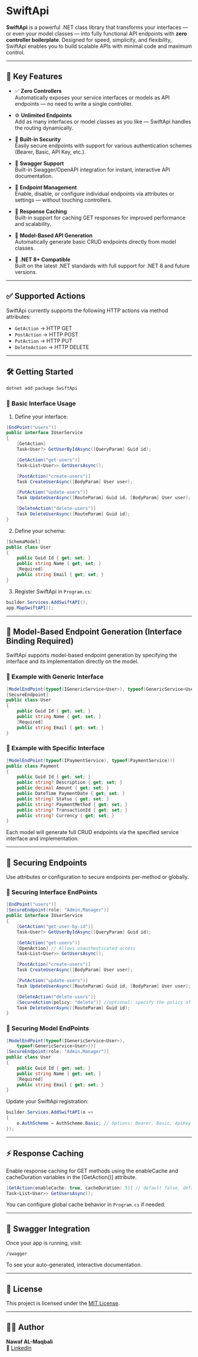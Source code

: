 # SwiftApi

**SwiftApi** is a powerful .NET class library that transforms your interfaces — or even your model classes — into fully functional API endpoints with **zero controller boilerplate**. Designed for speed, simplicity, and flexibility, SwiftApi enables you to build scalable APIs with minimal code and maximum control.

---

## 🚀 Key Features

- ✅ **Zero Controllers**  
  Automatically exposes your service interfaces or models as API endpoints — no need to write a single controller.

- ⚙️ **Unlimited Endpoints**  
  Add as many interfaces or model classes as you like — SwiftApi handles the routing dynamically.

- 🔐 **Built-in Security**  
  Easily secure endpoints with support for various authentication schemes (Bearer, Basic, API Key, etc.).

- 📄 **Swagger Support**  
  Built-in Swagger/OpenAPI integration for instant, interactive API documentation.

- 🧩 **Endpoint Management**  
  Enable, disable, or configure individual endpoints via attributes or settings — without touching controllers.

- 💾 **Response Caching**  
  Built-in support for caching GET responses for improved performance and scalability.

- 🧱 **Model-Based API Generation**  
  Automatically generate basic CRUD endpoints directly from model classes.

- 🎯 **.NET 8+ Compatible**  
  Built on the latest .NET standards with full support for .NET 8 and future versions.

---

## ✅ Supported Actions

SwiftApi currently supports the following HTTP actions via method attributes:

- `GetAction` → HTTP GET  
- `PostAction` → HTTP POST  
- `PutAction` → HTTP PUT  
- `DeleteAction` → HTTP DELETE

---

## 🛠️ Getting Started

```bash
dotnet add package SwiftApi
```

### 🔧 Basic Interface Usage

1. Define your interface:
```csharp
[EndPoint("users")]
public interface IUserService
{
    [GetAction]
    Task<User?> GetUserByIdAsync([QueryParam] Guid id);

    [GetAction("get-users")]
    Task<List<User>> GetUsersAsync();

    [PostAction("create-users")]
    Task CreateUserAsync([BodyParam] User user);

    [PutAction("update-users")]
    Task UpdateUserAsync([RouteParam] Guid id, [BodyParam] User user);

    [DeleteAction("delete-users")]
    Task DeleteUserAsync([RouteParam] Guid id);
}
```

2. Define your schema:
```csharp
[SchemaModel]
public class User
{
    public Guid Id { get; set; }
    public string Name { get; set; }
    [Required]
    public string Email { get; set; }
}
```

3. Register SwiftApi in `Program.cs`:
```csharp
builder.Services.AddSwiftAPI();
app.MapSwiftAPI();
```

---

## 🧱 Model-Based Endpoint Generation (Interface Binding Required)

SwiftApi supports model-based endpoint generation by specifying the interface and its implementation directly on the model.

### 🔁 Example with Generic Interface

```csharp
[ModelEndPoint(typeof(IGenericService<User>), typeof(GenericService<User>))]
[SecureEndpoint]
public class User
{
    public Guid Id { get; set; }
    public string Name { get; set; }
    [Required]
    public string Email { get; set; }
}
```

### 🔁 Example with Specific Interface

```csharp
[ModelEndPoint(typeof(IPaymentService), typeof(PaymentService))]
public class Payment
{
    public Guid Id { get; set; }
    public string? Description { get; set; }
    public decimal Amount { get; set; }
    public DateTime PaymentDate { get; set; }
    public string? Status { get; set; }
    public string? PaymentMethod { get; set; }
    public string? TransactionId { get; set; }
    public string? Currency { get; set; }
}
```

Each model will generate full CRUD endpoints via the specified service interface and implementation.

---

## 🔐 Securing Endpoints

Use attributes or configuration to secure endpoints per-method or globally.

### 🔐 Securing Interface EndPoints

```csharp
[EndPoint("users")]
[SecureEndpoint(role: "Admin,Manager")]
public interface IUserService
{
    [GetAction("get-user-by-id")]
    Task<User?> GetUserByIdAsync([QueryParam] Guid id);

    [GetAction("get-users")]
    [OpenAction] // Allows unauthenticated access
    Task<List<User>> GetUsersAsync();

    [PostAction("create-users")]
    Task CreateUserAsync([BodyParam] User user);

    [PutAction("update-users")]
    Task UpdateUserAsync([RouteParam] Guid id, [BodyParam] User user);

    [DeleteAction("delete-users")]
    [SecureAction(policy: "delete")] //optional: specify the policy of the action
    Task DeleteUserAsync([RouteParam] Guid id);
}
```

### 🔐 Securing Model EndPoints

```csharp
[ModelEndPoint(typeof(IGenericService<User>), 
    typeof(GenericService<User>))]
[SecureEndpoint(role: "Admin,Manager")]
public class User
{
    public Guid Id { get; set; }
    public string Name { get; set; }
    [Required]
    public string Email { get; set; }
}
```

Update your SwiftApi registration:

```csharp
builder.Services.AddSwiftAPI(o =>
{
    o.AuthScheme = AuthScheme.Basic; // Options: Bearer, Basic, ApiKey
});
```

---

## ⚡ Response Caching

Enable response caching for GET methods using the enableCache and cacheDuration variables in the [GetAction()] attribute.

```csharp
[GetAction(enableCache: true, cacheDuration: 5)] // default false, default duration 1 min
Task<List<User>> GetUsersAsync();
```

You can configure global cache behavior in `Program.cs` if needed.

---

## 🧪 Swagger Integration

Once your app is running, visit:

```
/swagger
```

To see your auto-generated, interactive documentation.

---

## 📄 License

This project is licensed under the [MIT License](LICENSE).

---

## 🙋‍♂️ Author

**Nawaf AL-Maqbali**  
📧 [LinkedIn](https://www.linkedin.com/in/nawaf-al-maqbali-6bb4a6227)
